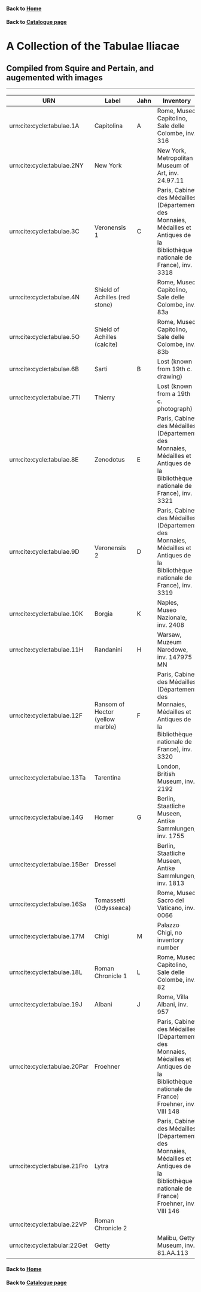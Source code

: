 #### Back to [Home](https://brclar15.github.io/tabulaCapitolina/)
#### Back to [Catalogue page](catalogues.md)

# A Collection of the Tabulae Iliacae


## Compiled from Squire and Pertain, and augemented with images 



----------

| URN  | Label  | Jahn  | Inventory |
|---|---|---|---|
| urn:cite:cycle:tabulae.1A  | Capitolina  | A  | Rome, Museo Capitolino, Sale delle Colombe, inv. 316 |
| urn:cite:cycle:tabulae.2NY  |  New York |   |  New York, Metropolitan Museum of Art, inv. 24.97.11 |
| urn:cite:cycle:tabulae.3C  | Veronensis 1  | C  | Paris, Cabinet des Médailles (Département des Monnaies, Médailles et Antiques de la Bibliothèque nationale de France), inv. 3318  |
| urn:cite:cycle:tabulae.4N  | Shield of Achilles (red stone)  |   | Rome, Museo Capitolino, Sale delle Colombe, inv. 83a |
| urn:cite:cycle:tabulae.5O  | Shield of Achilles (calcite)  |   | Rome, Museo Capitolino, Sale delle Colombe, inv. 83b  |
| urn:cite:cycle:tabulae.6B  | Sarti  |  B | Lost (known from 19th c. drawing)  |
| urn:cite:cycle:tabulae.7Ti  | Thierry  |   |  Lost (known from a 19th c. photograph) |
| urn:cite:cycle:tabulae.8E  | Zenodotus  |  E | Paris, Cabinet des Médailles (Département des Monnaies, Médailles et Antiques de la Bibliothèque nationale de France), inv. 3321  |
|  urn:cite:cycle:tabulae.9D | Veronensis 2  |  D | Paris, Cabinet des Médailles (Département des Monnaies, Médailles et Antiques de la Bibliothèque nationale de France), inv. 3319  |
|  urn:cite:cycle:tabulae.10K |  Borgia | K  |  Naples, Museo Nazionale, inv. 2408 |
| urn:cite:cycle:tabulae.11H  | Randanini  | H  | Warsaw, Muzeum Narodowe, inv. 147975 MN  |
| urn:cite:cycle:tabulae.12F  | Ransom of Hector (yellow marble)  | F  |  Paris, Cabinet des Médailles (Département des Monnaies, Médailles et Antiques de la Bibliothèque nationale de France), inv. 3320 |
| urn:cite:cycle:tabulae.13Ta  | Tarentina  |   | London, British Museum, inv. 2192  |
|  urn:cite:cycle:tabulae.14G | Homer  | G  | Berlin, Staatliche Museen, Antike Sammlungen, inv. 1755  |
| urn:cite:cycle:tabulae.15Ber  | Dressel  |   |  Berlin, Staatliche Museen, Antike Sammlungen, inv. 1813 |
| urn:cite:cycle:tabulae.16Sa  | Tomassetti (Odysseaca)  |   | Rome, Museo Sacro del Vaticano, inv. 0066  |
| urn:cite:cycle:tabulae.17M  | Chigi  | M  | Palazzo Chigi, no inventory number  |
| urn:cite:cycle:tabulae.18L  | Roman Chronicle 1  | L  | Rome, Museo Capitolino, Sale delle Colombe, inv. 82  |
| urn:cite:cycle:tabulae.19J  | Albani  | J  |  Rome, Villa Albani, inv. 957 |
| urn:cite:cycle:tabulae.20Par  | Froehner  |   |  Paris, Cabinet des Médailles (Département des Monnaies, Médailles et Antiques de la Bibliothèque nationale de France) Froehner, inv. VIII 148 |
| urn:cite:cycle:tabulae.21Fro  | Lytra  |   |  Paris, Cabinet des Médailles (Département des Monnaies, Médailles et Antiques de la Bibliothèque nationale de France) Froehner, inv. VIII 146 |
| urn:cite:cycle:tabulae.22VP  | Roman Chronicle 2  |   |   |
| urn:cite:cycle:tabular:22Get  | Getty  |   | Malibu, Getty Museum, inv. 81.AA.113  |



#### Back to [Home](https://brclar15.github.io/tabulaCapitolina/)
#### Back to [Catalogue page](catalogues.md)
